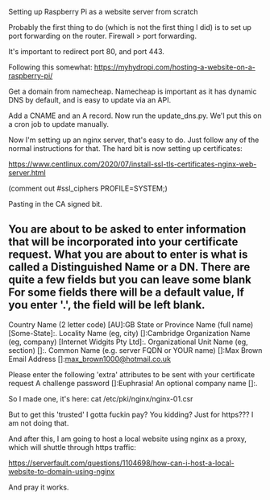 Setting up Raspberry Pi as a website server from scratch

Probably the first thing to do (which is not the first thing I did)
is to set up port forwarding on the router. Firewall > port forwarding.

It's important to redirect port 80, and port 443.

Following this somewhat:
https://myhydropi.com/hosting-a-website-on-a-raspberry-pi/

Get a domain from namecheap. Namecheap is important as it
has dynamic DNS by default, and is easy to update via an API.

Add a CNAME and an A record. Now run the update_dns.py. We'l
put this on a cron job to update manually.

Now I'm setting up an nginx server, that's easy to do. Just 
follow any of the normal instructions for that. The hard bit 
is now setting up certificates:

https://www.centlinux.com/2020/07/install-ssl-tls-certificates-nginx-web-server.html

(comment out #ssl_ciphers PROFILE=SYSTEM;)

Pasting in the CA signed bit.

You are about to be asked to enter information that will be incorporated
into your certificate request.
What you are about to enter is what is called a Distinguished Name or a DN.
There are quite a few fields but you can leave some blank
For some fields there will be a default value,
If you enter '.', the field will be left blank.
-----
Country Name (2 letter code) [AU]:GB
State or Province Name (full name) [Some-State]:.
Locality Name (eg, city) []:Cambridge
Organization Name (eg, company) [Internet Widgits Pty Ltd]:.
Organizational Unit Name (eg, section) []:.
Common Name (e.g. server FQDN or YOUR name) []:Max Brown
Email Address []:max_brown1000@hotmail.co.uk

Please enter the following 'extra' attributes
to be sent with your certificate request
A challenge password []:Euphrasia!
An optional company name []:.


So I made one, it's here:
cat /etc/pki/nginx/nginx-01.csr

But to get this 'trusted' I gotta fuckin pay? You kidding? Just for https???
I am not doing that.


And after this, I am going to host a local website using nginx as a
proxy, which will shuttle through https traffic:

https://serverfault.com/questions/1104698/how-can-i-host-a-local-website-to-domain-using-nginx

And pray it works.
